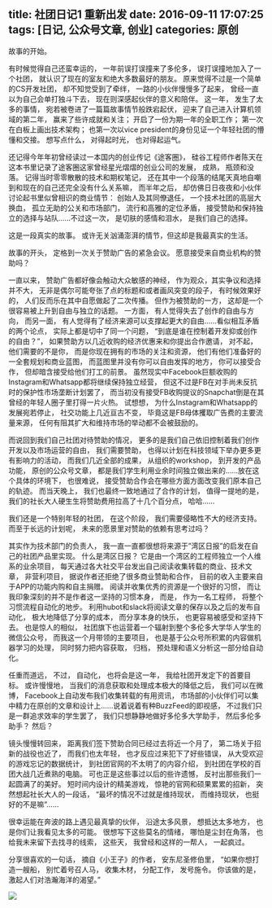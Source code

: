 title: 社团日记1 重新出发
date: 2016-09-11 17:07:25
tags: [日记, 公众号文章, 创业]
categories: 原创
---

故事的开始。

<!-- more -->

有时候觉得自己还蛮幸运的， 一年前误打误撞来了多伦多， 误打误撞地加入了一个社团， 就认识了现在的室友和绝大多数最好的朋友。 原来觉得不过是一个简单的CS开发社团， 却不知觉受到了牵绊， 一路的小伙伴慢慢多了起来， 曾经一直以为自己会单打独斗下去， 现在则深感起伙伴的意义和陪伴。 这一年， 发生了太多的事情， 宛若被卷进了一篇篇故事情节般跌宕起伏， 迎来了自己进入计算机领域的第二年， 赢来了些许成就和关注； 开启了一份为期一年的全职工作； 第一次在白板上画出技术架构； 也第一次以vice president的身份见证一个年轻社团的懵懂和交接。 想写点什么， 对得起时光， 也对得起运气。

还记得今年年初曾经读过一本国内的创业传记《途客圈》， 硅谷工程师作者陈天在这本书里记录了途客圈这家曾经星光熠熠的创业公司的发展， 成熟， 瓶颈和没落。 记得当时零零散散的技术和期权笔记， 还在其中一个段落的结尾天真地自嘲到和现在的自己还完全没有什么关系嘛， 而半年之后， 却仿佛日日夜夜和小伙伴讨论起书里似曾相识的商业情节： 创始人及其同僚退任， 一个技术社团的高层大换血， 孤立无助的公关和市场部门， 流行和高雅的定位矛盾， 接受赞助和保持独立的选择与站队......不过这一次， 是切肤的感情和泪水， 是我们自己的选择。

这是一段真实的故事。 或许无关汹涌澎湃的情节，但这却是我最真实的生活。

故事的开头， 定格到一次关于赞助广告的紧急会议。 愿意接受来自商业机构的赞助吗？

一直以来， 赞助广告都好像会触动大众敏感的神经， 作为观众，其实争议和选择并不大， 无非是偶尔可能夸张了点的标题和或者画风突变的段子， 有时候效果好的， 人们反而乐在其中自愿做起了二次传播。 但作为被赞助的一方， 这却是一个很容易被上升到自由与独立的话题。 一方面， 有人觉得失去了创作的自由与方向， 而另一面， 有人觉得有了经济来源可以支撑起更大的自由......看似相互矛盾的两个论点， 实际上都是切中了同一个问题， “到底是谁在控制着开发抑或创作的自由？”， 如果赞助方以几近收购的经济优惠来和你提出合作邀请， 对不起， 他们需要的不是你， 而是你现在拥有的市场的关注和资源， 他们有他们准备好的一全套规划和商业蓝图， 而蓝图里并没有你可以自由发挥的地方， 你可以接受合作， 但却暗含接受给他们打工的前景。 虽然现实中Facebook巨额收购的Instagram和Whatsapp都将继续保持独立经营， 但这不过是FB在对手尚未反抗时的保护性市场垄断计划罢了， 而当初没有接受FB收购提议的Snapchat倒是在其曾经的年轻人圈子里打得一片火热。 试想想， 为什么Instagram和Whatsapp的发展宛若停止， 社交功能上几近亘古不变， 毕竟这是FB母体攫取广告费的主要流量来源， 任何有阻其扩大和维持市场的举动都不会被鼓励的。

而说回到我们自己社团对待赞助的情况， 更多的是我们自己依旧控制着我们创作开发以及市场运营的自由， 我们需要赞助， 也得以计划在科技领域下举办更多更有影响力的活动， 而我们几近全部的成果， 从组织的workshop， 到开发的产品功能， 原创的公众号文章， 都是我们学生利用业余时间独立做出来的......放在这个具体的环境下， 也很难说， 接受赞助合作会在哪些方面方面改变我们原本自己的轨迹。 而当天晚上， 我们也最终一致地通过了合作的计划， 值得一提地的是， 我们的社长大人硬生生将赞助费用拉高了十几个百分点， 哈哈......

我们还是一个特别年轻的社团， 在这个阶段， 我们需要侵略性不大的经济支持。 而至于长远的计划呢， 未来的愿景里对赞助的依赖有思考过吗？

其实作为技术部门的负责人， 我一直一直都很想将来源于”湾区日报”的启发在自己的社团产品里实现。 什么是湾区日报？ 它是由一个湾区的工程师独立一个人维系的业余项目， 每天通过各大社交平台发出自己阅读收集转载的商业、技术文章， 非营利项目， 据说作者还拒绝了很多商业赞助和合作， 目前的收入主要来自于APP的功能内购和自主捐赠。 阅读并收集优秀的资源是一个很好的习惯， 而让我印象深刻的并不是作者这一坚持的习惯本身， 而是， 作为一名工程师， 将整个习惯流程自动化的地步。 利用hubot和slack将阅读文章的保存以及之后的发布自动化， 极大地降低了分享的成本， 而分享本身的快乐， 也更容易被感受和坚持下去。 也是惊人的相似， 社团旗下也运营着一个辐射到整个多伦多大学华人学生的微信公众号， 而我这一个月带领的主要项目， 也是基于公众号所积累的内容做机器学习的处理， 同时努力把内容获取， 归档， 预处理和语义分析这一部分给自动化。 

任重而道远， 不过， 自动化， 也将会是这一年， 我给社团开发定下的首要目标。 或许慢慢地， 当我们的消息获取和处理成本极大的降低之后， 我们可以在微博， Facebook上自动发布我们收集转载的有用资讯， 市场部的小伙伴们可以集中精力在原创的文章和设计上......说着说着有种BuzzFeed的即视感， 不过我们只是一群追求效率的学生罢了， 我们只想静静地做好多伦多大学助手， 然后多伦多助手？ 然后？

镜头慢慢转回来， 距离我们签下赞助合同已经过去将近一个月了， 第二场关于招新的战役也近了， 而我们也太年轻， 也才反应过来犯下了好些错误， 从大受欢迎的游戏忘记的数据统计， 到社团官网的不太明了的内容介绍， 到社团在学校的百团大战几近煮熟的电脑。 可也正是这些事过以后的些许遗憾， 反衬出那些我们一起圆满了的美好。 短时间内设计的精美游戏， 惊艳的官网和硕果累累的招新， 突然想起社长大人的一段话， “最坏的情况不过就是维持现状， 而维持现状， 也挺好的不是嘛”......

很幸运能在奔波的路上遇见最真挚的伙伴， 沿途太多风景， 想抵达太多地方， 也是你们让我看见太多的可能。 很想写下这些莫名的情绪， 哪怕是尘封在角落， 也给我未来留下去找寻的线索， 这些天， 我曾经和这样的一帮人， 一起疯过。

分享很喜欢的一句话， 摘自《小王子》的作者， 安东尼圣修伯里， “如果你想打造一艘船， 别忙着号召人马， 收集木材， 分配工作， 发号施令。 你该做的是， 激起人们对浩瀚海洋的渴望。” 

<img src="http://ww1.sinaimg.cn/large/72f96cbagw1f7qbwyqnsog20dc0m1u0x.gif" style="margin: 0 auto;">